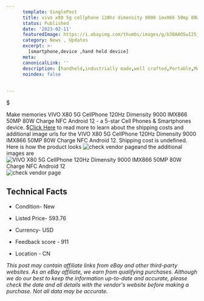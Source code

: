 ```yaml
---
      template: SinglePost
      title: vivo x80 5g cellphone 120hz dimensity 9000 imx866 50mp 80w charge nfc android 12
      status: Published
      date: '2023-02-11'
      featuredImage: https://i.ebayimg.com/thumbs/images/g/b38AAOSwI25jIZMV/s-l225.jpg
      category: News , Updates
      excerpt: >-
        [smartphone,device ,hand held device]
      meta:
      canonicalLink: ''
      description: [handheld,industrially made,well crafted,Portable,Mobile,Compact,Convenient,Lightweight,Maneuverable,Man-portable,Miniature,Carriable,Hand-held,Light,Holdable,Transportable,Mobile device,Pocket-sized,On-the-go,Wireless,Cordless,Compact size,Convenient size, smartphone,device ,hand held device]
      noindex: false
      
        
---
```

$

Make memories VIVO X80 5G CellPhone 120Hz Dimensity 9000 IMX866 50MP 80W Charge NFC Android 12 - a 5-star Cell Phones & Smartphones device.
$[Click Here](https://www.ebay.com/itm/295342597634?hash=item44c3ca6602%3Ag%3Ab38AAOSwI25jIZMV&mkevt=1&mkcid=1&mkrid=711-53200-19255-0&campid=%253CePNCampaignId%253E&customid=%253CreferenceId%253E&toolid=10049) to read more to learn about the shipping costs and additional image urls for the VIVO X80 5G CellPhone 120Hz Dimensity 9000 IMX866 50MP 80W Charge NFC Android 12. Shipping cost is undefined. Here is how the product looks ![check vendor page](https://i.ebayimg.com/thumbs/images/g/b38AAOSwI25jIZMV/s-l225.jpg)and the additional images are![VIVO X80 5G CellPhone 120Hz Dimensity 9000 IMX866 50MP 80W Charge NFC Android 12](https://i.ebayimg.com/images/g/b38AAOSwI25jIZMV/s-l1200.jpg)![check vendor page](https://origin-galleryplus.ebayimg.com/ws/web/295342597634_2_0_1/225x225.jpg,https://origin-galleryplus.ebayimg.com/ws/web/295342597634_3_0_1/225x225.jpg,https://origin-galleryplus.ebayimg.com/ws/web/295342597634_4_0_1/225x225.jpg,https://origin-galleryplus.ebayimg.com/ws/web/295342597634_5_0_1/225x225.jpg,https://origin-galleryplus.ebayimg.com/ws/web/295342597634_6_0_1/225x225.jpg,https://origin-galleryplus.ebayimg.com/ws/web/295342597634_7_0_1/225x225.jpg,https://origin-galleryplus.ebayimg.com/ws/web/295342597634_8_0_1/225x225.jpg,https://origin-galleryplus.ebayimg.com/ws/web/295342597634_9_0_1/225x225.jpg,https://origin-galleryplus.ebayimg.com/ws/web/295342597634_10_0_1/225x225.jpg,https://origin-galleryplus.ebayimg.com/ws/web/295342597634_11_0_1/225x225.jpg,https://origin-galleryplus.ebayimg.com/ws/web/295342597634_12_0_1/225x225.jpg)



 ## Technical Facts 



     
      

 - Condition- New 


      

 - Listed Price- 593.76 


      

 - Currency- USD 


      

 - Feedback score - 911 


      

 - Location - CN 


      
      

 *_This post may contain affiliate links from eBay and other third-party websites. As an eBay affiliate, we earn from qualifying purchases. Although we do our best to keep the information up-to-date and accurate, please check the date and all details with the vendor's website before making a purchase. Not all data may be accurate._*






